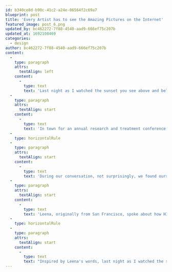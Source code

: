 ```yaml
---
id: b340ce8d-b90c-41c2-a24e-06564f2c69a7
blueprint: post
title: 'Every Artist has to see the Amazing Pictures on the Internet'
featured_image: post_6.png
updated_by: bc462272-7f88-4540-aad9-666ef75c207b
updated_at: 1692108469
categories:
  - design
author: bc462272-7f88-4540-aad9-666ef75c207b
content:
  -
    type: paragraph
    attrs:
      textAlign: left
    content:
      -
        type: text
        text: 'Last night as I watched the sunset you see above and below, sitting on a patio overlooking English Bay, I thought again of what Leena had told me about San Francisco. A memorable evening for both of us, it saw us share some of the most difficult and personal memories we have. Talking with a woman I had met only hours earlier, it was an unexpected connection.'
  -
    type: paragraph
    attrs:
      textAlign: start
    content:
      -
        type: text
        text: 'In town for an annual research and treatment conference, I, an HIV researcher, spent three days immersed in the latest science, prevention, and support findings. Meeting people like Leena, a qualitative researcher, added depth to my experience. She focused on working exclusively with women who contracted HIV from rape or abuse, while my field revolved around HIV, PTSD, and stigma. Despite our different areas of expertise, we shared a common approach—a narrative model of inquiry that centered on the individual and community stories of HIV.'
  -
    type: horizontalRule
  -
    type: paragraph
    attrs:
      textAlign: start
    content:
      -
        type: text
        text: 'During our conversation, not surprisingly, we found ourselves discussing various topics and discovered many things in common. One such shared interest was our fascination with sunrises and sunsets. For both of us, these daily phenomena held profound meaning, intricately tied to the remembrance of loss caused by HIV. It was a poignant realization.'
  -
    type: paragraph
    attrs:
      textAlign: start
    content:
      -
        type: text
        text: 'Leena, originally from San Francisco, spoke about how HIV had torn her city apart, leaving scars and wounds in its wake. However, she also expressed how, strangely enough, it became the shared history that brought the community together, fostering healing and growth.'
  -
    type: horizontalRule
  -
    type: paragraph
    attrs:
      textAlign: start
    content:
      -
        type: text
        text: "Inspired by Leena's words, last night as I watched the sunset, its vibrant hues painting the sky above and below, I couldn't help but reflect on the impact of HIV and how it intertwines with our lives. "
---
```

